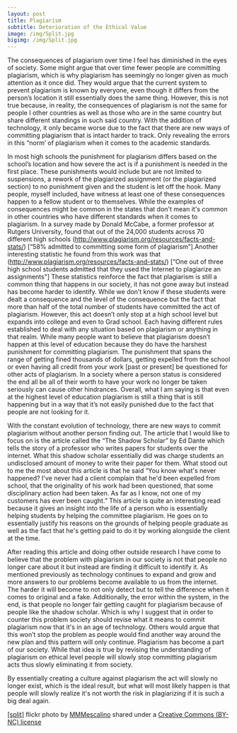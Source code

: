 ```yaml
---
layout: post
title: Plagiarism
subtitle: Deterioration of the Ethical Value
image: /img/Split.jpg
bigimg: /img/Split.jpg
---
```


  The consequences of plagiarism over time I feel has diminished in the eyes of society. Some might argue that over time fewer people are committing plagiarism, which is why plagiarism has seemingly no longer given as much attention as it once did. They would argue that the current system to prevent plagiarism is known by everyone, even though it differs from the person’s location it still essentially does the same thing. However, this is not true because, in reality, the consequences of plagiarism is not the same for people I other countries as well as those who are in the same country but share different standings in such said country. With the addition of technology, it only became worse due to the fact that there are new ways of committing plagiarism that is intact harder to track. Only revealing the errors in this “norm’ of plagiarism when it comes to the academic standards.

  In most high schools the punishment for plagiarism differs based on the school’s location and how severe the act is if a punishment is needed in the first place. These punishments would include but are not limited to suspensions, a rework of the plagiarized assignment (or the plagiarized section) to no punishment given and the student is let off the hook. Many people, myself included, have witness at least one of these consequences happen to a fellow student or to themselves. While the examples of consequences might be common in the states that don't mean it's common in other countries who have different standards when it comes to plagiarism. In a survey made by Donald McCabe, a former professor at Rutgers University, found that out of the 24,000 students across 70 different high schools (http://www.plagiarism.org/resources/facts-and-stats/) [“58% admitted to committing some form of plagiarism”].Another interesting statistic he found from this work was that (http://www.plagiarism.org/resources/facts-and-stats/) [“One out of three high school students admitted that they used the Internet to plagiarize an assignments"] These statistics reinforce the fact that plagiarism is still a common thing that happens in our society, it has not gone away but instead has become harder to identify. While we don’t know if these students were dealt a consequence and the level of the consequence but the fact that more than half of the total number of students have committed the act of plagiarism.
  However, this act doesn’t only stop at a high school level but expands into college and even to Grad school. Each having different rules established to deal with any situation based on plagiarism or anything in that realm. While many people want to believe that plagiarism doesn’t happen at this level of education because they do have the harshest punishment for committing plagiarism. The punishment that spans the range of getting fined thousands of dollars, getting expelled from the school or even having all credit from your work [past or present] be questioned for other acts of plagiarism. In a society where a person status is considered the end all be all of their worth to have your work no longer be taken seriously can cause other hindrances. Overall, what I am saying is that even at the highest level of education plagiarism is still a thing that is still happening but in a way that it’s not easily punished due to the fact that people are not looking for it.

  With the constant evolution of technology, there are new ways to commit plagiarism without another person finding out. The article that I would like to focus on is the article called the “The Shadow Scholar” by Ed Dante which tells the story of a professor who writes papers for students over the internet. What this shadow scholar essentially did was charge students an undisclosed amount of money to write their paper for them. What stood out to me the most about this article is that he said “You know what's never happened? I've never had a client complain that he'd been expelled from school, that the originality of his work had been questioned, that some disciplinary action had been taken. As far as I know, not one of my customers has ever been caught.” This article is quite an interesting read because it gives an insight into the life of a person who is essentially helping students by helping the committee plagiarism. He goes on to essentially justify his reasons on the grounds of helping people graduate as well as the fact that he's getting paid to do it by working alongside the client at the time.

  After reading this article and doing other outside research I have come to believe that the problem with plagiarism in our society is not that people no longer care about it but instead are finding it difficult to identify it. As mentioned previously as technology continues to expand and grow and more answers to our problems become available to us from the internet. The harder it will become to not only detect but to tell the difference when it comes to original and a fake. Additionally, the error within the system, in the end, is that people no longer fair getting caught for plagiarism because of people like the shadow scholar. Which is why I suggest that in order to counter this problem society should revise what it means to commit plagiarism now that it's in an age of technology. Others would argue that this won’t stop the problem as people would find another way around the new plan and this pattern will only continue. Plagiarism has become a part of our society. While that idea is true by revising the understanding of plagiarism on ethical level people will slowly stop committing plagiarism acts thus slowly eliminating it from society.

  By essentially creating a culture against plagiarism the act will slowly no longer exist, which is the ideal result, but what will most likely happen is that people will slowly realize it's not worth the risk in plagiarizing if it is such a big deal again.




















<a title="[split]" href="https://flickr.com/photos/antebellum/7846046204">[split]</a> flickr photo by <a href="https://flickr.com/people/antebellum">MMMescalino</a> shared under a <a href="https://creativecommons.org/licenses/by-nc/2.0/">Creative Commons (BY-NC) license</a> </small>
